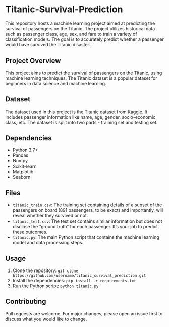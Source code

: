 # Titanic-Survival-Prediction
This repository hosts a machine learning project aimed at predicting the survival of passengers on the Titanic. The project utilizes historical data such as passenger class, age, sex, and fare to train a variety 
of classification models. The goal is to accurately predict whether a passenger would have survived the Titanic disaster.

## Project Overview
This project aims to predict the survival of passengers on the Titanic, using machine learning techniques. The Titanic dataset is a popular dataset for beginners in data science and machine learning.

## Dataset
The dataset used in this project is the Titanic dataset from Kaggle. It includes passenger information like name, age, gender, socio-economic class, etc. The dataset is split into two parts - training set and
testing set.

## Dependencies
- Python 3.7+
- Pandas
- Numpy
- Scikit-learn
- Matplotlib
- Seaborn

## Files
- `titanic_train.csv`: The training set containing details of a subset of the passengers on board (891 passengers, to be exact) and importantly, will reveal whether they survived or not.
- `titanic_test.csv`: The test set contains similar information but does not disclose the “ground truth” for each passenger. It’s your job to predict these outcomes.
- `titanic.py`: The main Python script that contains the machine learning model and data processing steps.

## Usage
1. Clone the repository: `git clone https://github.com/username/titanic_survival_prediction.git`
2. Install the dependencies: `pip install -r requirements.txt`
3. Run the Python script: `python titanic.py`

## Contributing
Pull requests are welcome. For major changes, please open an issue first to discuss what you would like to change.
